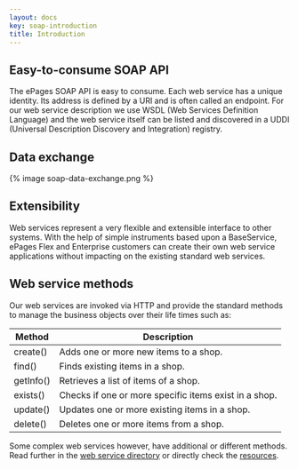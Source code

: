 ```yaml
---
layout: docs
key: soap-introduction
title: Introduction
---
```


## Easy-to-consume SOAP API

The ePages SOAP API is easy to consume.
Each web service has a unique identity.
Its address is defined by a URI and is often called an endpoint.
For our web service description we use WSDL (Web Services Definition Language) and the web service itself can be listed and discovered in a UDDI (Universal Description Discovery and Integration) registry.

## Data exchange

{% image soap-data-exchange.png %}

## Extensibility

Web services represent a very flexible and extensible interface to other systems.
With the help of simple instruments based upon a BaseService, ePages Flex and Enterprise customers can create their own web service applications without impacting on the existing standard web services.

## Web service methods

Our web services are invoked via HTTP and provide the standard methods to manage the business objects over their life times such as:

| Method        | Description   |
|---------------|---------------|
| create()      | Adds one or more new items to a shop.        |
| find()        | Finds existing items in a shop.              |
| getInfo()     | Retrieves a list of items of a shop.         |
| exists()      | Checks if one or more specific items exist in a shop. |
| update()      | Updates one or more existing items in a shop.|
| delete()      | Deletes one or more items from a shop.       |

Some complex web services however, have additional or different methods.
Read further in the [web service directory](page:soap-directory) or directly check the [resources](page:soap-api).

